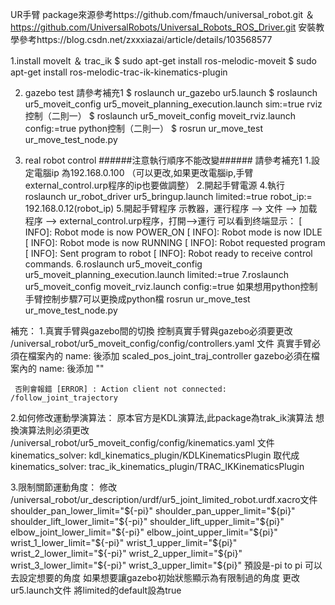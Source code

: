 UR手臂 package來源參考https://github.com/fmauch/universal_robot.git ＆ https://github.com/UniversalRobots/Universal_Robots_ROS_Driver.git
安裝教學參考https://blog.csdn.net/zxxxiazai/article/details/103568577

1.install moveIt ＆ trac_ik
  $ sudo apt-get install ros-melodic-moveit
  $ sudo apt-get install ros-melodic-trac-ik-kinematics-plugin

2. gazebo test
  請參考補充1
  $ roslaunch ur_gazebo ur5.launch
  $ roslaunch ur5_moveit_config ur5_moveit_planning_execution.launch sim:=true
    rviz控制（二則一）
  $ roslaunch ur5_moveit_config moveit_rviz.launch config:=true
    python控制（二則一）
  $ rosrun ur_move_test ur_move_test_node.py

3. real robot control
    ######注意執行順序不能改變######
  請參考補充1
  1.設定電腦ip 為192.168.0.100 （可以更改,如果更改電腦ip,手臂external_control.urp程序的ip也要做調整）
  2.開起手臂電源
  4.執行 roslaunch ur_robot_driver ur5_bringup.launch limited:=true robot_ip:= 192.168.0.12(robot_ip)
  5.開起手臂程序
    示教器，運行程序 —> 文件 —> 加载程序 —> external_control.urp程序，打開—>運行
    可以看到终端显示：
	[ INFO]: Robot mode is now POWER_ON
	[ INFO]: Robot mode is now IDLE
	[ INFO]: Robot mode is now RUNNING
	[ INFO]: Robot requested program
	[ INFO]: Sent program to robot
	[ INFO]: Robot ready to receive control commands.
  6.roslaunch ur5_moveit_config ur5_moveit_planning_execution.launch limited:=true
  7.roslaunch ur5_moveit_config moveit_rviz.launch config:=true 
  如果想用python控制手臂控制步驟7可以更換成python檔
    rosrun ur_move_test ur_move_test_node.py


補充：
   1.真實手臂與gazebo間的切換
     控制真實手臂與gazebo必須要更改 /universal_robot/ur5_moveit_config/config/controllers.yaml 文件
     真實手臂必須在檔案內的  name: 後添加 scaled_pos_joint_traj_controller
     gazebo必須在檔案內的  name: 後添加 ""
     
     否則會報錯 [ERROR] : Action client not connected: /follow_joint_trajectory

   2.如何修改運動學演算法：
     原本官方是KDL演算法,此package為trak_ik演算法
     想換演算法則必須更改 /universal_robot/ur5_moveit_config/config/kinematics.yaml 文件
     kinematics_solver: kdl_kinematics_plugin/KDLKinematicsPlugin 取代成
     kinematics_solver: trac_ik_kinematics_plugin/TRAC_IKKinematicsPlugin

   3.限制關節運動角度：
     修改 /universal_robot/ur_description/urdf/ur5_joint_limited_robot.urdf.xacro文件
     shoulder_pan_lower_limit="${-pi}" shoulder_pan_upper_limit="${pi}"
     shoulder_lift_lower_limit="${-pi}" shoulder_lift_upper_limit="${pi}"
     elbow_joint_lower_limit="${-pi}" elbow_joint_upper_limit="${pi}"
     wrist_1_lower_limit="${-pi}" wrist_1_upper_limit="${pi}"
     wrist_2_lower_limit="${-pi}" wrist_2_upper_limit="${pi}"
     wrist_3_lower_limit="${-pi}" wrist_3_upper_limit="${pi}"
     預設是-pi to pi 可以去設定想要的角度
     如果想要讓gazebo初始狀態顯示為有限制過的角度 更改 ur5.launch文件 將limited的default設為true





